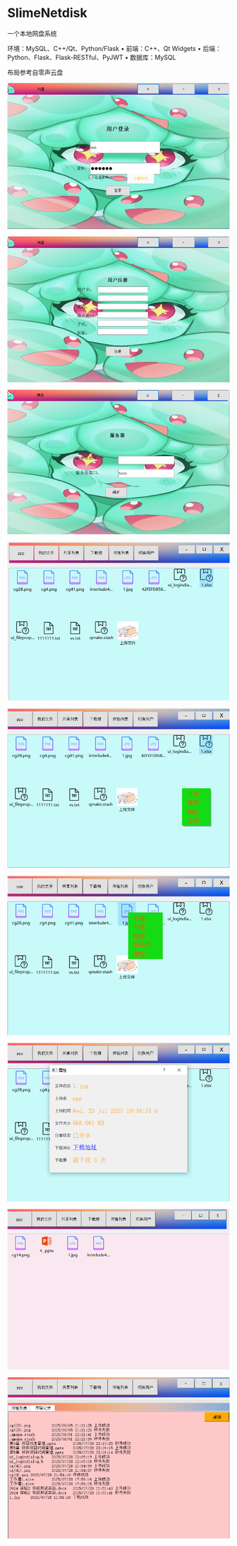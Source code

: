 # SlimeNetdisk
一个本地网盘系统

环境：MySQL、C++/Qt、Python/Flask
•	前端：C++、Qt Widgets
•	后端：Python、Flask、Flask-RESTful、PyJWT
•	数据库：MySQL

布局参考自零声云盘

![image](https://github.com/bigbiggggGoose/SlimeNetDisk/blob/main/%E6%96%B0%E5%BB%BA%E6%96%87%E4%BB%B6%E5%A4%B9%20(2)/sn1.png)

![image](https://github.com/bigbiggggGoose/SlimeNetDisk/blob/main/%E6%96%B0%E5%BB%BA%E6%96%87%E4%BB%B6%E5%A4%B9%20(2)/sn2.png)

![image](https://github.com/bigbiggggGoose/SlimeNetDisk/blob/main/%E6%96%B0%E5%BB%BA%E6%96%87%E4%BB%B6%E5%A4%B9%20(2)/sn3.png)

![image](https://github.com/bigbiggggGoose/SlimeNetDisk/blob/main/%E6%96%B0%E5%BB%BA%E6%96%87%E4%BB%B6%E5%A4%B9%20(2)/sn4.png)

![image](https://github.com/bigbiggggGoose/SlimeNetDisk/blob/main/%E6%96%B0%E5%BB%BA%E6%96%87%E4%BB%B6%E5%A4%B9%20(2)/sn5.png)

![image](https://github.com/bigbiggggGoose/SlimeNetDisk/blob/main/%E6%96%B0%E5%BB%BA%E6%96%87%E4%BB%B6%E5%A4%B9%20(2)/sn6.png)

![image](https://github.com/bigbiggggGoose/SlimeNetDisk/blob/main/%E6%96%B0%E5%BB%BA%E6%96%87%E4%BB%B6%E5%A4%B9%20(2)/sn7.png)

![image](https://github.com/bigbiggggGoose/SlimeNetDisk/blob/main/%E6%96%B0%E5%BB%BA%E6%96%87%E4%BB%B6%E5%A4%B9%20(2)/sn8.png)

![image](https://github.com/bigbiggggGoose/SlimeNetDisk/blob/main/%E6%96%B0%E5%BB%BA%E6%96%87%E4%BB%B6%E5%A4%B9%20(2)/sn9.png)


